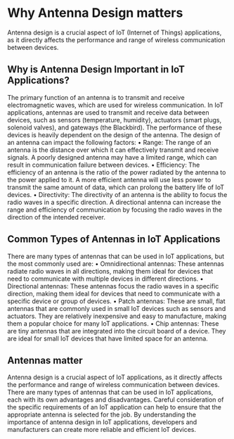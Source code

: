 # Why Antenna Design matters
Antenna design is a crucial aspect of IoT (Internet of Things) applications, as it directly affects the performance and range of wireless communication between devices. 

## Why is Antenna Design Important in IoT Applications?
The primary function of an antenna is to transmit and receive electromagnetic waves, which are used for wireless communication. In IoT applications, antennas are used to transmit and receive data between devices, such as sensors (temperature, humidity), actuators (smart plugs, solenoid valves), and gateways (the Blackbird). The performance of these devices is heavily dependent on the design of the antenna.
The design of an antenna can impact the following factors:
•	Range: The range of an antenna is the distance over which it can effectively transmit and receive signals. A poorly designed antenna may have a limited range, which can result in communication failure between devices.
•	Efficiency: The efficiency of an antenna is the ratio of the power radiated by the antenna to the power applied to it. A more efficient antenna will use less power to transmit the same amount of data, which can prolong the battery life of IoT devices.
•	Directivity: The directivity of an antenna is the ability to focus the radio waves in a specific direction. A directional antenna can increase the range and efficiency of communication by focusing the radio waves in the direction of the intended receiver.

## Common Types of Antennas in IoT Applications
There are many types of antennas that can be used in IoT applications, but the most commonly used are:
•	Omnidirectional antennas: These antennas radiate radio waves in all directions, making them ideal for devices that need to communicate with multiple devices in different directions.
•	Directional antennas: These antennas focus the radio waves in a specific direction, making them ideal for devices that need to communicate with a specific device or group of devices.
•	Patch antennas: These are small, flat antennas that are commonly used in small IoT devices such as sensors and actuators. They are relatively inexpensive and easy to manufacture, making them a popular choice for many IoT applications.
•	Chip antennas: These are tiny antennas that are integrated into the circuit board of a device. They are ideal for small IoT devices that have limited space for an antenna.

## Antennas matter
Antenna design is a crucial aspect of IoT applications, as it directly affects the performance and range of wireless communication between devices. There are many types of antennas that can be used in IoT applications, each with its own advantages and disadvantages. Careful consideration of the specific requirements of an IoT application can help to ensure that the appropriate antenna is selected for the job. By understanding the importance of antenna design in IoT applications, developers and manufacturers can create more reliable and efficient IoT devices. 
